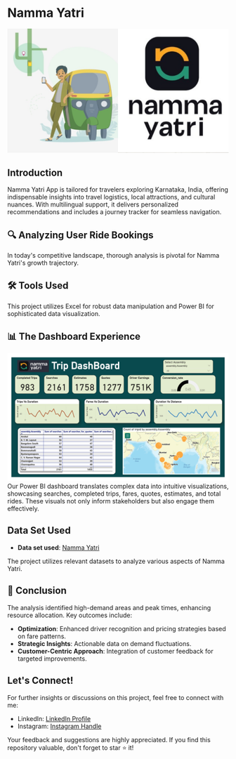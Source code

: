 # Namma Yatri

![Dashboard Screenshot](https://github.com/vinith-bonila/Namma-Yatri/blob/935b8eea0d47157a19b8b7da718327ec46e7ebeb/main%20logo.jpg)

## Introduction

Namma Yatri App is tailored for travelers exploring Karnataka, India, offering indispensable insights into travel logistics, local attractions, and cultural nuances. With multilingual support, it delivers personalized recommendations and includes a journey tracker for seamless navigation.

## 🔍 Analyzing User Ride Bookings

In today's competitive landscape, thorough analysis is pivotal for Namma Yatri's growth trajectory.

## 🛠 Tools Used

This project utilizes Excel for robust data manipulation and Power BI for sophisticated data visualization.

## 📊 The Dashboard Experience

![Dashboard Screenshot](https://github.com/vinith-bonila/Namma-Yatri/blob/88a9d04bad35c95f3dd0705463136aee44a0048f/Namma%20Yatri%20Project%20final.jpg)
Our Power BI dashboard translates complex data into intuitive visualizations, showcasing searches, completed trips, fares, quotes, estimates, and total rides. These visuals not only inform stakeholders but also engage them effectively.

## Data Set Used

- **Data set used**: [Namma Yatri](https://github.com/vinith-bonila/Namma-Yatri/blob/88a9d04bad35c95f3dd0705463136aee44a0048f/Namma%20YAtri.xlsx)

The project utilizes relevant datasets to analyze various aspects of Namma Yatri.

## 🚀 Conclusion

The analysis identified high-demand areas and peak times, enhancing resource allocation. Key outcomes include:

- **Optimization**: Enhanced driver recognition and pricing strategies based on fare patterns.
- **Strategic Insights**: Actionable data on demand fluctuations.
- **Customer-Centric Approach**: Integration of customer feedback for targeted improvements.

## Let's Connect!

For further insights or discussions on this project, feel free to connect with me:

- LinkedIn: [LinkedIn Profile](https://www.linkedin.com/in/vinith-bonila-1510bv)
- Instagram: [Instagram Handle](https://www.instagram.com/vinith_bonila?igsh=MWlzZGJkd3hkbmF3ZQ==)

Your feedback and suggestions are highly appreciated. If you find this repository valuable, don't forget to star ⭐ it!

